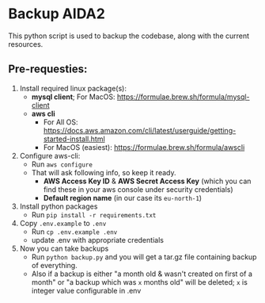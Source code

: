 # Backup AIDA2

This python script is used to backup the codebase, along with the current resources.

## Pre-requesties:
1. Install required linux package(s):
    - **mysql client**; For MacOS: https://formulae.brew.sh/formula/mysql-client
    - **aws cli**
        - For All OS: https://docs.aws.amazon.com/cli/latest/userguide/getting-started-install.html
        - For MacOS (easiest): https://formulae.brew.sh/formula/awscli
2. Configure aws-cli:
    - Run `aws configure`
    - That will ask following info, so keep it ready.
        - **AWS Access Key ID** & **AWS Secret Access Key** (which you can find these in your aws console under security credentials)
        - **Default region name** (in our case its `eu-north-1`)
3. Install python packages
    - Run `pip install -r requirements.txt`
4. Copy `.env.example` to `.env`
    - Run  `cp .env.example .env`
    - update .env with appropriate credentials
5. Now you can take backups 
    - Run `python backup.py` and you will get a tar.gz file containing backup of everything.
    - Also if a backup is either "a month old & wasn't created on first of a month"
        or "a backup which was `x` months old" will be deleted; `x` is integer value configurable in .env
